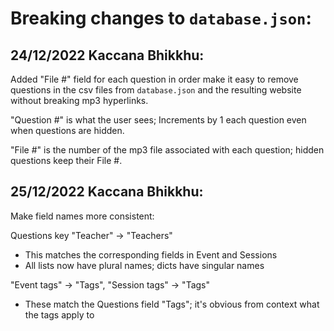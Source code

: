 # Breaking changes to `database.json`:

## 24/12/2022 Kaccana Bhikkhu:
Added "File #" field for each question in order make it easy to remove questions in the csv files from `database.json` and the resulting website without breaking mp3 hyperlinks.

"Question #" is what the user sees; Increments by 1 each question even when questions are hidden.

"File #" is the number of the mp3 file associated with each question; hidden questions keep their File #.

## 25/12/2022 Kaccana Bhikkhu:
Make field names more consistent:

Questions key "Teacher" -> "Teachers"
 - This matches the corresponding fields in Event and Sessions
 - All lists now have plural names; dicts have singular names
 
 "Event tags" -> "Tags",  "Session tags" -> "Tags"
  - These match the Questions field "Tags"; it's obvious from context what the tags apply to
